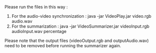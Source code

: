 Please run the files in this way :

1) For the audio-video synchronization :
	java -jar VideoPlay.jar video.rgb audio.wav
2) For the summarization :
	java -jar VideoSummarizer.jar videoInput.rgb audioInput.wav percentage

Please note that the output files (videoOutput.rgb and outputAudio.wav) need to be removed before running the summarizer again.